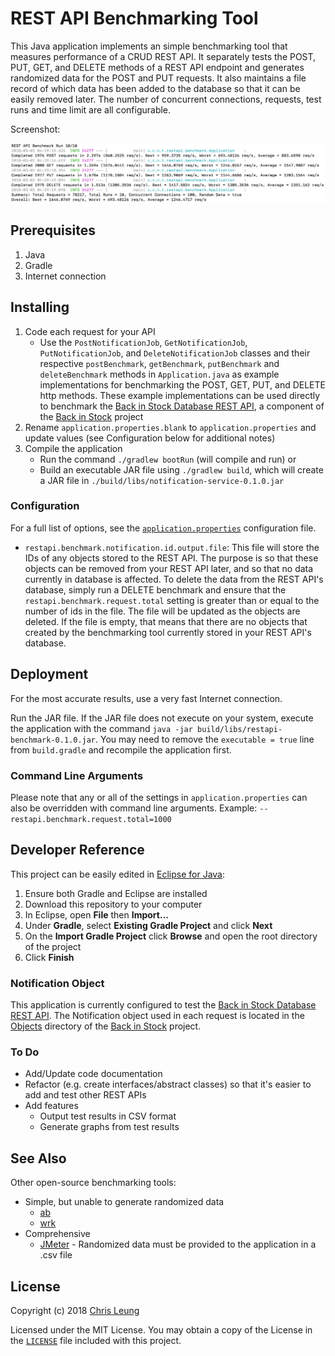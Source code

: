 # REST API Benchmarking Tool

This Java application implements an simple benchmarking tool that measures performance of a CRUD REST API. It separately tests the POST, PUT, GET, and DELETE methods of a REST API endpoint and generates randomized data for the POST and PUT requests. It also maintains a file record of which data has been added to the database so that it can be easily removed later. The number of concurrent connections, requests, test runs and time limit are all configurable.

Screenshot:

![REST API Benchmarking Tool Screenshot](doc/screenshot.png "REST API Benchmarking Tool Screenshot")

## Prerequisites

1. Java
2. Gradle
3. Internet connection

## Installing

1. Code each request for your API
    * Use the `PostNotificationJob`, `GetNotificationJob`, `PutNotificationJob`, and `DeleteNotificationJob` classes and their respective `postBenchmark`, `getBenchmark`, `putBenchmark` and `deleteBenchmark` methods in `Application.java` as example implementations for benchmarking the POST, GET, PUT, and DELETE http methods. These example implementations can be used directly to benchmark the [Back in Stock Database REST API](https://github.com/chrislzm/BackInStock/tree/master/RestApi), a component of the [Back in Stock](https://github.com/chrislzm/BackInStock) project    
2. Rename `application.properties.blank` to `application.properties` and update values (see Configuration below for additional notes)
3. Compile the application
    * Run the command `./gradlew bootRun` (will compile and run) or
    * Build an executable JAR file using `./gradlew build`, which will create a JAR file in `./build/libs/notification-service-0.1.0.jar`

### Configuration

For a full list of options, see the [`application.properties`](src/main/resources/application.properties.blank) configuration file.
* `restapi.benchmark.notification.id.output.file`: This file will store the IDs of any objects stored to the REST API. The purpose is so that these objects can be removed from your REST API later, and so that no data currently in database is affected. To delete the data from the REST API's database, simply run a DELETE benchmark and ensure that the `restapi.benchmark.request.total` setting is greater than or equal to the number of ids in the file. The file will be updated as the objects are deleted. If the file is empty, that means that there are no objects that created by the benchmarking tool currently stored in your REST API's database.

## Deployment

For the most accurate results, use a very fast Internet connection.

Run the JAR file. If the JAR file does not execute on your system, execute the application with the command `java -jar build/libs/restapi-benchmark-0.1.0.jar`. You may need to remove the `executable = true` line from `build.gradle` and recompile the application first.

### Command Line Arguments

Please note that any or all of the settings in `application.properties` can also be overridden with command line arguments. Example: `--restapi.benchmark.request.total=1000`

## Developer Reference

This project can be easily edited in [Eclipse for Java](http://www.eclipse.org/downloads/eclipse-packages/):
1. Ensure both Gradle and Eclipse are installed
2. Download this repository to your computer
3. In Eclipse, open **File** then **Import...**
4. Under **Gradle**, select **Existing Gradle Project** and click **Next** 
5. On the **Import Gradle Project** click **Browse** and open the root directory of the project
6. Click **Finish**

### Notification Object

This application is currently configured to test the [Back in Stock Database REST API](https://github.com/chrislzm/BackInStock/tree/master/RestApi). The Notification object used in each request is located in the [Objects](https://github.com/chrislzm/BackInStock/tree/master/RestApi/Objects) directory of the [Back in Stock](https://github.com/chrislzm/BackInStock) project.

### To Do
* Add/Update code documentation
* Refactor (e.g. create interfaces/abstract classes) so that it's easier to add and test other REST APIs
* Add features
    * Output test results in CSV format
    * Generate graphs from test results 

## See Also

Other open-source benchmarking tools:

* Simple, but unable to generate randomized data
    * [ab](https://httpd.apache.org/docs/2.4/programs/ab.html)
    * [wrk](https://github.com/wg/wrk) 
* Comprehensive
    * [JMeter](http://jmeter.apache.org/) - Randomized data must be provided to the application in a .csv file 
 
## License

Copyright (c) 2018 [Chris Leung](https://github.com/chrislzm)

Licensed under the MIT License. You may obtain a copy of the License in the [`LICENSE`](LICENSE) file included with this project.
